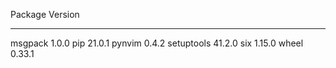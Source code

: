 Package    Version
---------- -------
msgpack    1.0.0
pip        21.0.1
pynvim     0.4.2
setuptools 41.2.0
six        1.15.0
wheel      0.33.1
